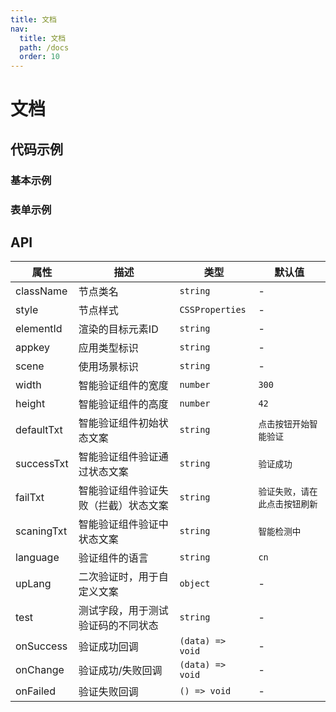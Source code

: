```yaml
---
title: 文档
nav:
  title: 文档
  path: /docs
  order: 10
---
```


# 文档

## 代码示例

### 基本示例

<code src="./demo/demo01.tsx"></code>

### 表单示例

<code src="./demo/demo02.tsx"></code>

## API

|属性|描述|类型|默认值|
|---|---|----|-----|
|className|节点类名|`string`|-|
|style|节点样式|`CSSProperties`|-|
|elementId|渲染的目标元素ID|`string`|-|
|appkey|应用类型标识|`string`|-|
|scene|使用场景标识|`string`|-|
|width|智能验证组件的宽度|`number`|`300`|
|height|智能验证组件的高度|`number`|`42`|
|defaultTxt|智能验证组件初始状态文案|`string`|`点击按钮开始智能验证`|
|successTxt|智能验证组件验证通过状态文案|`string`|`验证成功`|
|failTxt|智能验证组件验证失败（拦截）状态文案|`string`|`验证失败，请在此点击按钮刷新`|
|scaningTxt|智能验证组件验证中状态文案|`string`|`智能检测中`|
|language|验证组件的语言|`string`|`cn`|
|upLang|二次验证时，用于自定义文案|`object`|-|
|test|测试字段，用于测试验证码的不同状态|`string`|-|
|onSuccess|验证成功回调|`(data) => void`|-|
|onChange|验证成功/失败回调|`(data) => void`|-|
|onFailed|验证失败回调|`() => void`|-|
